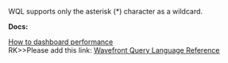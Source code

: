 WQL supports only the asterisk (*) character as a wildcard.

**Docs:**

[How to dashboard performance](http://docs-sandbox-a.wavefront.com/ui_dashboards.html#ensure-optimal-dashboard-performance)<br>
RK>>Please add this link: [Wavefront Query Language Reference](https://docs.wavefront.com/query_language_reference.html#partial-regex-wildcards-aliases-and-variables)
